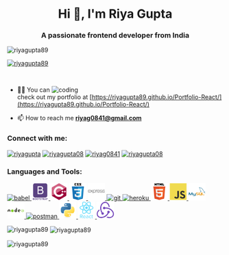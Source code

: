 <h1 align="center">Hi 👋, I'm Riya Gupta</h1>
<h3 align="center">A passionate frontend developer from India</h3>

<p align="left"> <img src="https://komarev.com/ghpvc/?username=riyagupta89&label=Profile%20views&color=0e75b6&style=flat" alt="riyagupta89" /> </p>

<p align="left"> <a href="https://github.com/ryo-ma/github-profile-trophy"><img src="https://github-profile-trophy.vercel.app/?username=riyagupta89" alt="riyagupta89" /></a> </p>

<p align="left"> <a href="https://twitter.com/" target="blank"><img src="https://img.shields.io/twitter/follow/?logo=twitter&style=for-the-badge" alt="" /></a> </p>

  <img src="https://media1.tenor.com/images/ba6d7d37fa1e4ca966ac7328bf43b96c/tenor.gif?itemid=18657810"  width="400" align="right" alt="coding" />


- 👨‍💻 You can check out my portfolio at [https://riyagupta89.github.io/Portfolio-React/](https://riyagupta89.github.io/Portfolio-React/)

- 📫 How to reach me **riyag0841@gmail.com**

<h3 align="left">Connect with me:</h3>
<p align="left">
<a href="https://www.linkedin.com/in/riya-gupta-2a63391b4/" target="blank"><img align="center" src="https://uxwing.com/wp-content/themes/uxwing/download/10-brands-and-social-media/linkedin-color.png" alt="riyagupta" height="30" width="40" /></a>
<a href="https://www.codechef.com/users/riyagupta08" target="blank"><img align="center" src="https://cdn.jsdelivr.net/npm/simple-icons@3.1.0/icons/codechef.svg" alt="riyagupta08" height="30" width="40" /></a>
<a href="https://www.hackerrank.com/riyag0841" target="blank"><img align="center" src="https://cdn.jsdelivr.net/npm/simple-icons@3.0.1/icons/hackerrank.svg" alt="riyag0841" height="30" width="40" /></a>
<a href="https://codeforces.com/profile/riyagupta08" target="blank"><img align="center" src="https://cdn.jsdelivr.net/npm/simple-icons@3.0.1/icons/codeforces.svg" alt="riyagupta08" height="30" width="40" /></a>


</p>

<h3 align="left">Languages and Tools:</h3>
<p align="left"> <a href="https://babeljs.io/" target="_blank"> <img src="https://www.vectorlogo.zone/logos/babeljs/babeljs-icon.svg" alt="babel" width="40" height="40"/> </a> <a href="https://getbootstrap.com" target="_blank"> <img src="https://raw.githubusercontent.com/devicons/devicon/master/icons/bootstrap/bootstrap-plain-wordmark.svg" alt="bootstrap" width="40" height="40"/> </a> <a href="https://www.w3schools.com/cpp/" target="_blank"> <img src="https://raw.githubusercontent.com/devicons/devicon/master/icons/cplusplus/cplusplus-original.svg" alt="cplusplus" width="40" height="40"/> </a> <a href="https://www.w3schools.com/css/" target="_blank"> <img src="https://raw.githubusercontent.com/devicons/devicon/master/icons/css3/css3-original-wordmark.svg" alt="css3" width="40" height="40"/> </a> <a href="https://expressjs.com" target="_blank"> <img src="https://raw.githubusercontent.com/devicons/devicon/master/icons/express/express-original-wordmark.svg" alt="express" width="40" height="40"/> </a> <a href="https://git-scm.com/" target="_blank"> <img src="https://www.vectorlogo.zone/logos/git-scm/git-scm-icon.svg" alt="git" width="40" height="40"/> </a> <a href="https://heroku.com" target="_blank"> <img src="https://www.vectorlogo.zone/logos/heroku/heroku-icon.svg" alt="heroku" width="40" height="40"/> </a> <a href="https://www.w3.org/html/" target="_blank"> <img src="https://raw.githubusercontent.com/devicons/devicon/master/icons/html5/html5-original-wordmark.svg" alt="html5" width="40" height="40"/> </a> <a href="https://developer.mozilla.org/en-US/docs/Web/JavaScript" target="_blank"> <img src="https://raw.githubusercontent.com/devicons/devicon/master/icons/javascript/javascript-original.svg" alt="javascript" width="40" height="40"/> </a> <a href="https://www.mysql.com/" target="_blank"> <img src="https://raw.githubusercontent.com/devicons/devicon/master/icons/mysql/mysql-original-wordmark.svg" alt="mysql" width="40" height="40"/> </a> <a href="https://nodejs.org" target="_blank"> <img src="https://raw.githubusercontent.com/devicons/devicon/master/icons/nodejs/nodejs-original-wordmark.svg" alt="nodejs" width="40" height="40"/> </a> <a href="https://postman.com" target="_blank"> <img src="https://www.vectorlogo.zone/logos/getpostman/getpostman-icon.svg" alt="postman" width="40" height="40"/> </a> <a href="https://www.python.org" target="_blank"> <img src="https://raw.githubusercontent.com/devicons/devicon/master/icons/python/python-original.svg" alt="python" width="40" height="40"/> </a> <a href="https://reactjs.org/" target="_blank"> <img src="https://raw.githubusercontent.com/devicons/devicon/master/icons/react/react-original-wordmark.svg" alt="react" width="40" height="40"/> </a> <a href="https://redux.js.org" target="_blank"> <img src="https://raw.githubusercontent.com/devicons/devicon/master/icons/redux/redux-original.svg" alt="redux" width="40" height="40"/> </a> </p>

<p><img align="left" src="https://github-readme-stats.vercel.app/api/top-langs?username=riyagupta89&show_icons=true&locale=en&layout=compact" alt="riyagupta89" /></p>

<p>&nbsp;<img align="center" src="https://github-readme-stats.vercel.app/api?username=riyagupta89&show_icons=true&locale=en" alt="riyagupta89" /></p>

<p><img align="center" src="https://github-readme-streak-stats.herokuapp.com/?user=riyagupta89&" alt="riyagupta89" /></p>

<!--
**RiyaGupta89/riyagupta89** is a ✨ _special_ ✨ repository because its `README.md` (this file) appears on your GitHub profile.

Here are some ideas to get you started:

- 🔭 I’m currently working on ...
- 🌱 I’m currently learning ...
- 👯 I’m looking to collaborate on ...
- 🤔 I’m looking for help with ...
- 💬 Ask me about ...
- 📫 How to reach me: ...
- 😄 Pronouns: ...
- ⚡ Fun fact: ...
-->
